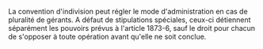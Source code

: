 La convention d'indivision peut régler le mode d'administration en cas de pluralité de gérants. A défaut de stipulations spéciales, ceux-ci détiennent séparément les pouvoirs prévus à l'article 1873-6, sauf le droit pour chacun de s'opposer à toute opération avant qu'elle ne soit conclue.
